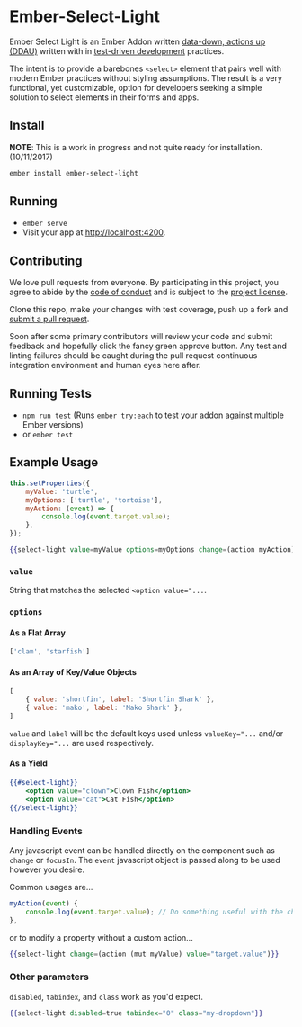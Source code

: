 # Ember-Select-Light

Ember Select Light is an Ember Addon written [data-down, actions up (DDAU)](https://dockyard.com/blog/2016/11/18/checkbox-list-ember) written with in [test-driven development](https://www.agilealliance.org/glossary/tdd/) practices.

The intent is to provide a barebones `<select>` element that pairs well with modern Ember practices without styling assumptions. The result is a very functional, yet customizable, option for developers seeking a simple solution to select elements in their forms and apps.

## Install

**NOTE**: This is a work in progress and not quite ready for installation. (10/11/2017)

```bash
ember install ember-select-light
```

## Running

* `ember serve`
* Visit your app at [http://localhost:4200](http://localhost:4200).

## Contributing

We love pull requests from everyone. By participating in this project, you agree to abide by the [code of conduct](./code-of-conduct.md) and is subject to the [project license](./LICENSE.md).

Clone this repo, make your changes with test coverage, push up a fork and [submit a pull request](https://github.com/sharpshark28/ember-select-light/compare).

Soon after some primary contributors will review your code and submit feedback and hopefully click the fancy green approve button. Any test and linting failures should be caught during the pull request continuous integration environment and human eyes here after.

## Running Tests

* `npm run test` (Runs `ember try:each` to test your addon against multiple Ember versions)
* or `ember test`

## Example Usage

```javascript
this.setProperties({
	myValue: 'turtle',
	myOptions: ['turtle', 'tortoise'],
	myAction: (event) => {
		console.log(event.target.value);
	},
});
```

```handlebars
{{select-light value=myValue options=myOptions change=(action myAction)}}
```

### `value`

String that matches the selected `<option value="...`.

### `options`

#### As a Flat Array

```javascript
['clam', 'starfish']
```

#### As an Array of Key/Value Objects

```javascript
[
	{ value: 'shortfin', label: 'Shortfin Shark' },
	{ value: 'mako', label: 'Mako Shark' },
]
```

`value` and `label` will be the default keys used unless `valueKey="...` and/or `displayKey="...` are used respectively.

#### As a Yield

```handlebars
{{#select-light}}
	<option value="clown">Clown Fish</option>
	<option value="cat">Cat Fish</option>
{{/select-light}}
```

### Handling Events

Any javascript event can be handled directly on the component such as `change` or `focusIn`. The `event` javascript object is passed along to be used however you desire.

Common usages are...

```javascript
myAction(event) {
	console.log(event.target.value); // Do something useful with the changed value
},
```

or to modify a property without a custom action...

```handlebars
{{select-light change=(action (mut myValue) value="target.value")}}
```

### Other parameters

`disabled`, `tabindex`, and `class` work as you'd expect.

```handlebars
{{select-light disabled=true tabindex="0" class="my-dropdown"}}
```
